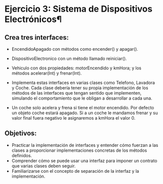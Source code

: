 # Ejercicio 3: Sistema de Dispositivos Electrónicos¶
## Crea tres interfaces:

- EncendidoApagado con métodos como encender() y apagar().
- DispositivoElectronico con un método llamado reiniciar().
- Vehiculo con dos propiedades: motorEncendido y kmHora; y los métodos acelerar(Int) y frenar(Int).
- Implementa estas interfaces en varias clases como Telefono, Lavadora y Coche. Cada clase debería tener su propia implementación de los métodos de las interfaces que tengan sentido que implementen, simulando el comportamiento que le obligan a desarrollar a cada una.

- Un coche solo acelera y frena si tiene el motor encendido. Por defecto un objeto coche estará apagado. Si a un coche le mandamos frenar y su valor final fuera negativo le asignaremos a kmHora el valor 0.

## Objetivos:

- Practicar la implementación de interfaces y entender cómo fuerzan a las clases a proporcionar implementaciones concretas de los métodos definidos.
- Comprender cómo se puede usar una interfaz para imponer un contrato que varias clases deben seguir.
- Familiarizarse con el concepto de separación de la interfaz y la implementación.
